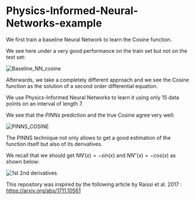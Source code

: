 # Physics-Informed-Neural-Networks-example

We first train a baseline Neural Network to learn the Cosine function.

We see here under a very good performance on the train set but not on the test set:

![Baseline_NN_cosine](https://github.com/SohrabSamimi/Physics-Informed-Neural-Networks-example/assets/58103877/8e6d8f5b-0f7d-417c-9f96-f455f8145983)

Afterwards, we take a completely different approach and we see the Cosine function as the solution of a second order differential equation.

We use Physics-Informed Neural Networks to learn it using only 15 data points on an interval of length $7$.

We see that the $PINNs$ prediction and the true Cosine agree very well:

![PINNS_COSINE](https://github.com/SohrabSamimi/Physics-Informed-Neural-Networks-example/assets/58103877/3e3350aa-18dc-4e3a-9015-8e22306984fb)


The PINNS technique not only allows to get a good estimation of the function itself but also of its derivatives.

We recall that we should get  $NN'(x) = -sin(x)$ and $NN''(x) = -cos(x)$ as shown below:

![1st 2nd derivatives](https://github.com/SohrabSamimi/Physics-Informed-Neural-Networks-example/assets/58103877/8dd8f52c-50d1-4059-8c10-f79c621841fa)


This repository was inspired by the following article by Raissi et al. 2017 : https://arxiv.org/abs/1711.10561



